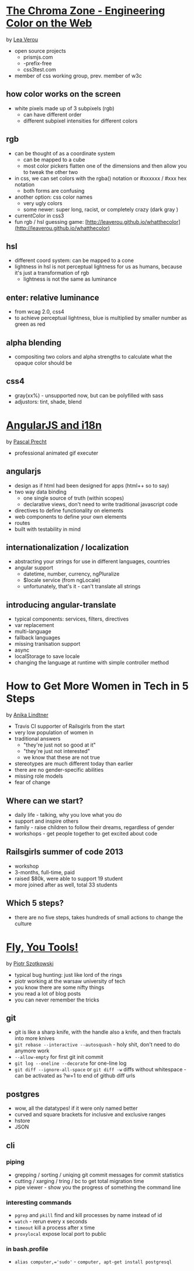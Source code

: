 [The Chroma Zone - Engineering Color on the Web](http://leaverou.github.io/chroma-zone)
==============================================

by [Lea Verou](https://twitter.com/LeaVerou)

* open source projects
  * prismjs.com
  * -prefix-free
  * css3test.com
* member of css working group, prev. member of w3c

how color works on the screen
-----------------------------

* white pixels made up of 3 subpixels (rgb)
  * can have different order
  * different subpixel intensities for different colors

rgb
---

* can be thought of as a coordinate system
  * can be mapped to a cube
  * most color pickers flatten one of the dimensions and then allow you to tweak the other two
* in css, we can set colors with the rgba() notation or #xxxxxx / #xxx hex notation
  * both forms are confusing
* another option: css color names
  * very ugly colors
  * some newer: super long, racist, or completely crazy (dark gray )
* currentColor in css3
* fun rgb / hsl guessing game: [http://leaverou.github.io/whatthecolor](http://leaverou.github.io/whatthecolor)

hsl
---

* different coord system: can be mapped to a cone
* lightness in hsl is not perceptual lightness for us as humans, because it's just a transformation of rgb
  * lightness is not the same as luminance

enter: relative luminance
-------------------------

* from wcag 2.0, css4
* to achieve perceptual lightness, blue is multiplied by smaller number as green as red

alpha blending
--------------

* compositing two colors and alpha strengths to calculate what the opaque color should be

css4
----

* gray(xx%) - unsupported now, but can be polyfilled with sass
* adjustors: tint, shade, blend


[AngularJS and i18n](http://pascalprecht.github.io/slides/angularjs-and-i18n/#/)
===================

by [Pascal Precht](https://twitter.com/PascalPrecht)

* professional animated gif executer

angularjs
---------

* design as if html had been designed for apps (html++ so to say)
* two way data binding
  * one single source of truth (within scopes)
  * declarative views, don't need to write traditional javascript code
* directives to define functionality on elements
* web components to define your own elements
* routes
* built with testability in mind

internationalization / localization
-----------------------------------

* abstracting your strings for use in different languages, countries
* angular support
  * datetime, number, currency, ngPluralize
  * $locale service (from ngLocale)
  * unfortunately, that's it - can't translate all strings

introducing angular-translate
-----------------------------

* typical components: services, filters, directives
* var replacement
* multi-language
* fallback languages
* missing tranlsation support
* async
* localStorage to save locale
* changing the language at runtime with simple controller method

How to Get More Women in Tech in 5 Steps
========================================

by [Anika Lindtner](https://twitter.com/langziehohr)

* Travis CI supporter of Railsgirls from the start
* very low population of women in
* traditional answers
  * "they're just not so good at it"
  * "they're just not interested"
  * we know that these are not true
* stereotypes are much different today than earlier
* there are no gender-specific abilities
* missing role models
* fear of change

Where can we start?
-------------------

* daily life - talking, why you love what you do
* support and inspire others
* family - raise children to follow their dreams, regardless of gender
* workshops - get people together to get excited about code

Railsgirls summer of code 2013
------------------------------

* workshop
* 3-months, full-time, paid
* raised $80k, were able to support 19 student
* more joined after as well, total 33 students

Which 5 steps?
--------------

* there are no five steps, takes hundreds of small actions to change the culture

[Fly, You Tools!](http://talks.chastell.net)
============================================

by [Piotr Szotkowski](https://twitter.com/chastell)

* typical bug hunting: just like lord of the rings
* piotr working at the warsaw university of tech
* you know there are some nifty things
* you read a lot of blog posts
* you can never remember the tricks

git
---

* git is like a sharp knife, with the handle also a knife, and then fractals into more knives
* ```git rebase --interactive --autosquash``` - holy shit, don't need to do anymore work
* ```--allow-empty``` for first git init commit
* ```git log --oneline --decorate``` for one-line log
* ```git diff --ignore-all-space``` or ```git diff -w``` diffs without whitespace - can be activated as ?w=1 to end of github diff urls

postgres
--------

* wow, all the datatypes! if it were only named better
* curved and square brackets for inclusive and exclusive ranges
* hstore
* JSON

cli
---

### piping ###
* grepping / sorting / uniqing git commit messages for commit statistics
* cutting / xarging / tring / bc to get total migration time
* pipe viewer - show you the progress of something the command line

### interesting commands ###
* ```pgrep``` and ```pkill``` find and kill processes by name instead of id
* ```watch``` - rerun every x seconds
* ```timeout``` kill a process after x time
* ```proxylocal``` expose local port to public

### in bash.profile ###
* ```alias computer,='sudo'``` - ```computer, apt-get install postgresql```